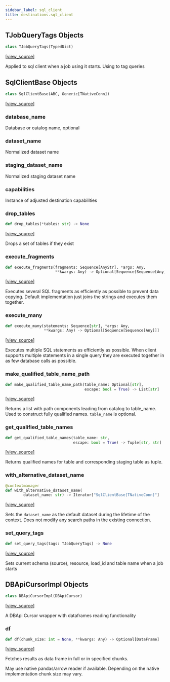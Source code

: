 ```yaml
---
sidebar_label: sql_client
title: destinations.sql_client
---
```


## TJobQueryTags Objects

```python
class TJobQueryTags(TypedDict)
```

[[view_source]](https://github.com/dlt-hub/dlt/blob/9857029af018a582dd24da4070562f58bb7e9fc5/dlt/destinations/sql_client.py#L33)

Applied to sql client when a job using it starts. Using to tag queries

## SqlClientBase Objects

```python
class SqlClientBase(ABC, Generic[TNativeConn])
```

[[view_source]](https://github.com/dlt-hub/dlt/blob/9857029af018a582dd24da4070562f58bb7e9fc5/dlt/destinations/sql_client.py#L43)

### database\_name

Database or catalog name, optional

### dataset\_name

Normalized dataset name

### staging\_dataset\_name

Normalized staging dataset name

### capabilities

Instance of adjusted destination capabilities

### drop\_tables

```python
def drop_tables(*tables: str) -> None
```

[[view_source]](https://github.com/dlt-hub/dlt/blob/9857029af018a582dd24da4070562f58bb7e9fc5/dlt/destinations/sql_client.py#L127)

Drops a set of tables if they exist

### execute\_fragments

```python
def execute_fragments(fragments: Sequence[AnyStr], *args: Any,
                      **kwargs: Any) -> Optional[Sequence[Sequence[Any]]]
```

[[view_source]](https://github.com/dlt-hub/dlt/blob/9857029af018a582dd24da4070562f58bb7e9fc5/dlt/destinations/sql_client.py#L148)

Executes several SQL fragments as efficiently as possible to prevent data copying. Default implementation just joins the strings and executes them together.

### execute\_many

```python
def execute_many(statements: Sequence[str], *args: Any,
                 **kwargs: Any) -> Optional[Sequence[Sequence[Any]]]
```

[[view_source]](https://github.com/dlt-hub/dlt/blob/9857029af018a582dd24da4070562f58bb7e9fc5/dlt/destinations/sql_client.py#L154)

Executes multiple SQL statements as efficiently as possible. When client supports multiple statements in a single query
they are executed together in as few database calls as possible.

### make\_qualified\_table\_name\_path

```python
def make_qualified_table_name_path(table_name: Optional[str],
                                   escape: bool = True) -> List[str]
```

[[view_source]](https://github.com/dlt-hub/dlt/blob/9857029af018a582dd24da4070562f58bb7e9fc5/dlt/destinations/sql_client.py#L189)

Returns a list with path components leading from catalog to table_name.
Used to construct fully qualified names. `table_name` is optional.

### get\_qualified\_table\_names

```python
def get_qualified_table_names(table_name: str,
                              escape: bool = True) -> Tuple[str, str]
```

[[view_source]](https://github.com/dlt-hub/dlt/blob/9857029af018a582dd24da4070562f58bb7e9fc5/dlt/destinations/sql_client.py#L209)

Returns qualified names for table and corresponding staging table as tuple.

### with\_alternative\_dataset\_name

```python
@contextmanager
def with_alternative_dataset_name(
        dataset_name: str) -> Iterator["SqlClientBase[TNativeConn]"]
```

[[view_source]](https://github.com/dlt-hub/dlt/blob/9857029af018a582dd24da4070562f58bb7e9fc5/dlt/destinations/sql_client.py#L222)

Sets the `dataset_name` as the default dataset during the lifetime of the context. Does not modify any search paths in the existing connection.

### set\_query\_tags

```python
def set_query_tags(tags: TJobQueryTags) -> None
```

[[view_source]](https://github.com/dlt-hub/dlt/blob/9857029af018a582dd24da4070562f58bb7e9fc5/dlt/destinations/sql_client.py#L237)

Sets current schema (source), resource, load_id and table name when a job starts

## DBApiCursorImpl Objects

```python
class DBApiCursorImpl(DBApiCursor)
```

[[view_source]](https://github.com/dlt-hub/dlt/blob/9857029af018a582dd24da4070562f58bb7e9fc5/dlt/destinations/sql_client.py#L278)

A DBApi Cursor wrapper with dataframes reading functionality

### df

```python
def df(chunk_size: int = None, **kwargs: Any) -> Optional[DataFrame]
```

[[view_source]](https://github.com/dlt-hub/dlt/blob/9857029af018a582dd24da4070562f58bb7e9fc5/dlt/destinations/sql_client.py#L296)

Fetches results as data frame in full or in specified chunks.

May use native pandas/arrow reader if available. Depending on
the native implementation chunk size may vary.

